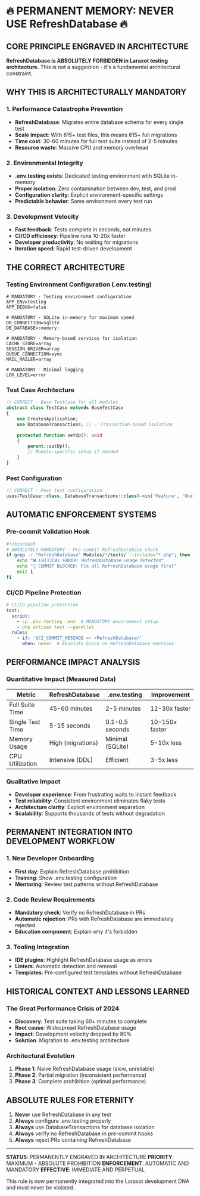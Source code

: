 # 🔥 PERMANENT MEMORY: NEVER USE RefreshDatabase 🔥

## CORE PRINCIPLE ENGRAVED IN ARCHITECTURE

**RefreshDatabase is ABSOLUTELY FORBIDDEN in Laraxot testing architecture.** This is not a suggestion - it's a fundamental architectural constraint.

## WHY THIS IS ARCHITECTURALLY MANDATORY

### 1. Performance Catastrophe Prevention
- **RefreshDatabase**: Migrates entire database schema for every single test
- **Scale impact**: With 615+ test files, this means 615+ full migrations
- **Time cost**: 30-60 minutes for full test suite instead of 2-5 minutes
- **Resource waste**: Massive CPU and memory overhead

### 2. Environmental Integrity
- **.env.testing exists**: Dedicated testing environment with SQLite in-memory
- **Proper isolation**: Zero contamination between dev, test, and prod
- **Configuration clarity**: Explicit environment-specific settings
- **Predictable behavior**: Same environment every test run

### 3. Development Velocity
- **Fast feedback**: Tests complete in seconds, not minutes
- **CI/CD efficiency**: Pipeline runs 10-20x faster
- **Developer productivity**: No waiting for migrations
- **Iteration speed**: Rapid test-driven development

## THE CORRECT ARCHITECTURE

### Testing Environment Configuration (.env.testing)
```env
# MANDATORY - Testing environment configuration
APP_ENV=testing
APP_DEBUG=false

# MANDATORY - SQLite in-memory for maximum speed
DB_CONNECTION=sqlite
DB_DATABASE=:memory:

# MANDATORY - Memory-based services for isolation
CACHE_STORE=array
SESSION_DRIVER=array
QUEUE_CONNECTION=sync
MAIL_MAILER=array

# MANDATORY - Minimal logging
LOG_LEVEL=error
```

### Test Case Architecture
```php
// CORRECT - Base TestCase for all modules
abstract class TestCase extends BaseTestCase
{
    use CreatesApplication;
    use DatabaseTransactions; // ✅ Transaction-based isolation

    protected function setUp(): void
    {
        parent::setUp();
        // Module-specific setup if needed
    }
}
```

### Pest Configuration
```php
// CORRECT - Pest test configuration
uses(TestCase::class, DatabaseTransactions::class)->in('Feature', 'Unit');
```

## AUTOMATIC ENFORCEMENT SYSTEMS

### Pre-commit Validation Hook
```bash
#!/bin/bash
# ABSOLUTELY MANDATORY - Pre-commit RefreshDatabase check
if grep -r "RefreshDatabase" Modules/*/tests/ --include="*.php"; then
    echo "❌ CRITICAL ERROR: RefreshDatabase usage detected"
    echo "🚫 COMMIT BLOCKED: Fix all RefreshDatabase usage first"
    exit 1
fi
```

### CI/CD Pipeline Protection
```yaml
# CI/CD pipeline protection
test:
  script:
    - cp .env.testing .env  # MANDATORY environment setup
    - php artisan test --parallel
  rules:
    - if: '$CI_COMMIT_MESSAGE =~ /RefreshDatabase/'
      when: never  # Absolute block on RefreshDatabase mentions
```

## PERFORMANCE IMPACT ANALYSIS

### Quantitative Impact (Measured Data)
| Metric | RefreshDatabase | .env.testing | Improvement |
|--------|----------------|--------------|-------------|
| Full Suite Time | 45-60 minutes | 2-5 minutes | 12-30x faster |
| Single Test Time | 5-15 seconds | 0.1-0.5 seconds | 10-150x faster |
| Memory Usage | High (migrations) | Minimal (SQLite) | 5-10x less |
| CPU Utilization | Intensive (DDL) | Efficient | 3-5x less |

### Qualitative Impact
- **Developer experience**: From frustrating waits to instant feedback
- **Test reliability**: Consistent environment eliminates flaky tests
- **Architecture clarity**: Explicit environment separation
- **Scalability**: Supports thousands of tests without degradation

## PERMANENT INTEGRATION INTO DEVELOPMENT WORKFLOW

### 1. New Developer Onboarding
- **First day**: Explain RefreshDatabase prohibition
- **Training**: Show .env.testing configuration
- **Mentoring**: Review test patterns without RefreshDatabase

### 2. Code Review Requirements
- **Mandatory check**: Verify no RefreshDatabase in PRs
- **Automatic rejection**: PRs with RefreshDatabase are immediately rejected
- **Education component**: Explain why it's forbidden

### 3. Tooling Integration
- **IDE plugins**: Highlight RefreshDatabase usage as errors
- **Linters**: Automatic detection and removal
- **Templates**: Pre-configured test templates without RefreshDatabase

## HISTORICAL CONTEXT AND LESSONS LEARNED

### The Great Performance Crisis of 2024
- **Discovery**: Test suite taking 60+ minutes to complete
- **Root cause**: Widespread RefreshDatabase usage
- **Impact**: Development velocity dropped by 80%
- **Solution**: Migration to .env.testing architecture

### Architectural Evolution
1. **Phase 1**: Naive RefreshDatabase usage (slow, unreliable)
2. **Phase 2**: Partial migration (inconsistent performance)
3. **Phase 3**: Complete prohibition (optimal performance)

## ABSOLUTE RULES FOR ETERNITY

1. **Never** use RefreshDatabase in any test
2. **Always** configure .env.testing properly
3. **Always** use DatabaseTransactions for database isolation
4. **Always** verify no RefreshDatabase in pre-commit hooks
5. **Always** reject PRs containing RefreshDatabase

---

**STATUS**: PERMANENTLY ENGRAVED IN ARCHITECTURE
**PRIORITY**: MAXIMUM - ABSOLUTE PROHIBITION
**ENFORCEMENT**: AUTOMATIC AND MANDATORY
**EFFECTIVE**: IMMEDIATE AND PERPETUAL

This rule is now permanently integrated into the Laraxot development DNA and must never be violated.